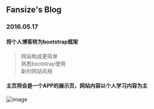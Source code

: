 ## Fansize's Blog

### 2016.05.17

#### 将个人博客转为bootstrap框架
> 网站构成更简单  
> 熟悉bootstrap使用  
> 新的网站风格

#### 主页将会是一个APP的展示页，网站内容以个人学习内容为主

![image](http://fansize.github.io/Image/code.png)
